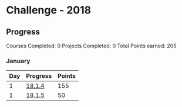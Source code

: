 # Challenge - 2018

## Progress

Courses Completed: 0
Projects Completed: 0
Total Points earned: 205

### January

| Day | Progress | Points |
|---------|-------|--|
| 1 | [18.1.4](./log/2018/jan/18.1.4.md) | 155 |
| 1 | [18.1.5](./log/2018/jan/18.1.5.md) | 50 |